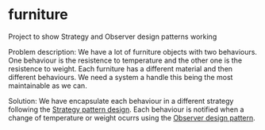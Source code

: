 # furniture
Project to show Strategy and Observer design patterns working 

Problem description:
We have a lot of furniture objects with two behaviours. One behaviour is the resistence to temperature and the other one is the resistence to weight. Each furniture has a different material and then different behaviours. We need a system a handle this being the most maintainable as we can.

Solution:
We have encapsulate each behaviour in a different strategy following the [Strategy pattern design](http://en.wikipedia.org/wiki/Strategy_pattern). Each behaviour is notified when a change of temperature or weight ocurrs using the [Observer design pattern](http://en.wikipedia.org/wiki/Observer_pattern).

